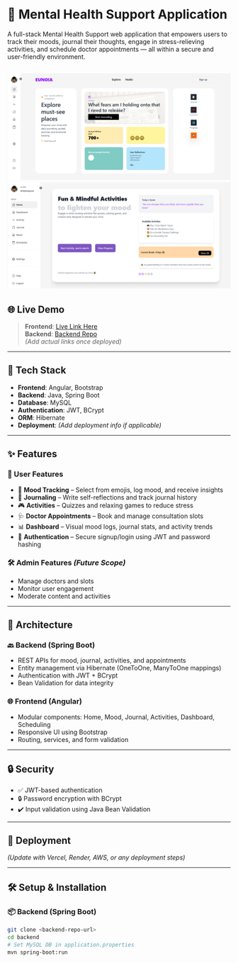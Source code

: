 # 🧠 Mental Health Support Application

A full-stack Mental Health Support web application that empowers users to track their moods, journal their thoughts, engage in stress-relieving activities, and schedule doctor appointments — all within a secure and user-friendly environment.

![alt text](image.png)
![alt text](image-1.png)
---

## 🌐 Live Demo

> **Frontend**: [Live Link Here](#)  
> **Backend**: [Backend Repo](#)  
> *(Add actual links once deployed)*

---

## 🧩 Tech Stack

- **Frontend**: Angular, Bootstrap  
- **Backend**: Java, Spring Boot  
- **Database**: MySQL  
- **Authentication**: JWT, BCrypt  
- **ORM**: Hibernate  
- **Deployment**: *(Add deployment info if applicable)*

---

## ✨ Features

### 👤 User Features

- 📝 **Mood Tracking** – Select from emojis, log mood, and receive insights  
- 📖 **Journaling** – Write self-reflections and track journal history  
- 🎮 **Activities** – Quizzes and relaxing games to reduce stress  
- 🩺 **Doctor Appointments** – Book and manage consultation slots  
- 📊 **Dashboard** – Visual mood logs, journal stats, and activity trends  
- 🔐 **Authentication** – Secure signup/login using JWT and password hashing

### 🛠️ Admin Features *(Future Scope)*

- Manage doctors and slots  
- Monitor user engagement  
- Moderate content and activities

---

## 🧱 Architecture

### 🔙 Backend (Spring Boot)

- REST APIs for mood, journal, activities, and appointments  
- Entity management via Hibernate (OneToOne, ManyToOne mappings)  
- Authentication with JWT + BCrypt  
- Bean Validation for data integrity

### 🌐 Frontend (Angular)

- Modular components: Home, Mood, Journal, Activities, Dashboard, Scheduling  
- Responsive UI using Bootstrap  
- Routing, services, and form validation

---

## 🔒 Security

- ✅ JWT-based authentication  
- 🔒 Password encryption with BCrypt  
- ✔️ Input validation using Java Bean Validation  

---

## 🚀 Deployment

*(Update with Vercel, Render, AWS, or any deployment steps)*

---

## 🛠️ Setup & Installation

### 📦 Backend (Spring Boot)

```bash
git clone <backend-repo-url>
cd backend
# Set MySQL DB in application.properties
mvn spring-boot:run
